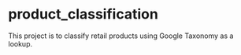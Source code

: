 # product_classification
This project is to classify retail products using Google Taxonomy as a lookup.
